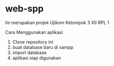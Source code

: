# web-spp
Ini merupakan projek Ujikom Kelompok 3 XII RPL 1

Cara Menggunakan aplikasi
1. Clone repository ini
2. buat database baru di xampp
3. import database
4. aplikasi siap digunakan



